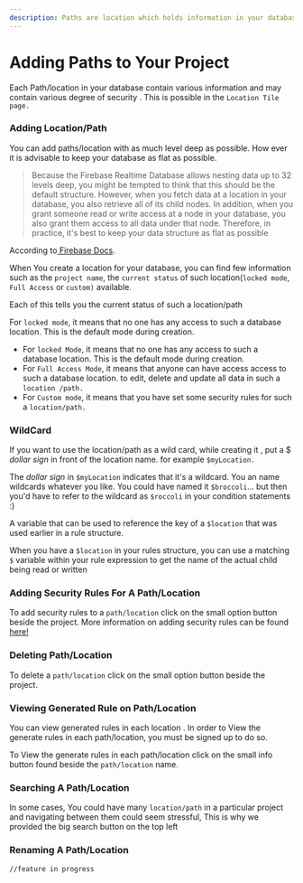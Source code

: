 ```yaml
---
description: Paths are location which holds information in your database.
---
```


# Adding Paths to Your Project

Each Path/location in your database contain various  information and may contain various degree of security . This is possible in the `Location Tile page.`

### Adding Location/Path

You can add paths/location with as much level deep as possible. How ever it is advisable to keep your database as flat as possible.

> Because the Firebase Realtime Database allows nesting data up to 32 levels deep, you might be tempted to think that this should be the default structure. However, when you fetch data at a location in your database, you also retrieve all of its child nodes. In addition, when you grant someone read or write access at a node in your database, you also grant them access to all data under that node. Therefore, in practice, it's best to keep your data structure as flat as possible

According to[ Firebase Docs](https://firebase.google.com/docs/database/android/structure-data).

When You create a location for your database, you can find few information such as the `project name`, the `current status` of such location\(`locked mode`, `Full Access` or `custom)` available. 

Each of this tells you the current status of such a location/path

For `locked mode`, it means that no one has any access to such a database location. This is the default mode during creation.

* For `locked Mode`, it means that no one has any access to such a database location. This is the default mode during creation.
* For `Full Access Mode`, it means that anyone can have access access to such a database location. to edit, delete and update all data in such a `location /path.`
* For  `Custom mode`, it means that you have set some security rules for such a `location/path.` 

### WildCard

If you want to use the location/path as a wild card, while creating it , put a $ _dollar sign_  in front of the location name. for example `$myLocation.`

 The _dollar sign_ in `$myLocation` indicates that it's a wildcard. You an name wildcards whatever you like.  You could have named it `$broccoli`... but then you'd have to refer to the wildcard as `$roccoli` in your condition statements :\)

A variable that can be used to reference the key of a `$location` that was used earlier in a rule structure.

When you have a `$location` in your rules structure, you can use a matching `$` variable within your rule expression to get the name of the actual child being read or written





### Adding Security Rules For A Path/Location

To add security rules to  a `path/location` click on the small option button beside the project. More information on adding security rules can be found [here!](adding-security-rules.md)

### Deleting Path/Location

To delete a `path/location` click on the small option button beside the project.



### Viewing Generated Rule on Path/Location

You can view generated rules in each location . In order to View the generate rules in each path/location, you must be signed up to do so.

 To View the generate rules in each path/location click on the small info button found beside the `path/location` name. 



### Searching A Path/Location

In some cases, You could have many `location/path` in a particular project and navigating between them could seem stressful, This is why we provided the big search button on the top left 



### Renaming A Path/Location

`//feature in progress`


